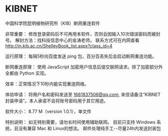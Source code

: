 # KIBNET
中国科学院昆明植物研究所（KIB）断网重连软件

非常重要：
  修改登录密码后不可再用本软件，否则会因输入10次错误密码而被封号。
  解封方法：找科技信息中心的金涛老师。
  联系方式可在内网查看 http://in.kib.ac.cn/ShelleyBook_list.aspx?class_id=4

运行原理：
  每隔5秒向百度发送 ping 包，百分百丢失后会启动断网重连功能。

断网重连原理：
  使用 JavaScript 加密用户信息后提交联网请求。除了加密部分外全都由 Python 实现。
  
效率：正常情况下10秒内能实现重连网络。

体验申请：
  将用户名和密码发送至 1661837506@qq.com, 来信请备注“KIBNET封装申请”。本人承诺不会将账号密码用于其它用途。
  
软件大小：
  8.77 M（version 1.0.1），单文件
  
特别说明：
  如无特别需要，请勿长时间使用辅助联网。
  目前只支持 Windows 系统，且没有兼容 Mac 和 Linux的想法。
  邮件处理纯手工--尽量24h内发送封装包
